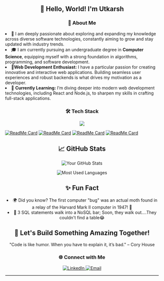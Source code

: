 <h2 align="center">
  👋 Hello, World! I'm Utkarsh
</h2>

<h3 align="center"> 🚀 About Me</h3>
<li>👀 I am deeply passionate about exploring and expanding my knowledge across diverse software technologies, constantly aiming to grow and stay updated with industry trends.</li>
<li>🎓 I am currently pursuing an undergraduate degree in <strong>Computer Science</strong>, equipping myself with a strong foundation in algorithms, programming, and software development.    </li>
<li>🌟<strong>Web Development Enthusiast:</strong> I have a particular passion for creating innovative and interactive web applications. Building seamless user experiences and robust       backends is what drives my motivation as a developer. </li>
<li>🌱 <strong>Currently Learning:</strong> I’m diving deeper into modern web development technologies, including React and Node.js, to sharpen my skills in crafting full-stack applications. </li>


<h3 align="center"> 🛠️ Tech Stack  </h3>

 <p align="center">
  <img src="https://skillicons.dev/icons?i=java,html,css,js,react,nodejs,expressjs,mongodb,mysql,firebase,appwrite,tailwind,docker,postman,reactnative" />
</p>

[![ReadMe Card](https://github-readme-stats.vercel.app/api/pin/?username=utkxrsh13&repo=techNova-Static&theme=tokyonight)](https://github.com/utkxrsh13/techNova-Static)
[![ReadMe Card](https://github-readme-stats.vercel.app/api/pin/?username=utkxrsh13&repo=Text_to_Image&theme=tokyonight)](https://github.com/utkxrsh13/Text_to_Image)
[![ReadMe Card](https://github-readme-stats.vercel.app/api/pin/?username=utkxrsh13&repo=TRUbot&theme=tokyonight)](https://github.com/utkxrsh13/TRUbot)
[![ReadMe Card](https://github-readme-stats.vercel.app/api/pin/?username=utkxrsh13&repo=CareerVista-Backend&theme=tokyonight)](https://github.com/utkxrsh13/CareerVista-Backend)



<h2 align="center">📈 GitHub Stats</h2>
<p align="center">
  <img src="https://github-readme-stats.vercel.app/api?username=utkxrsh13&show_icons=true&hide_title=true&count_private=true&theme=tokyonight&layout=compact&hide=stars" alt="Your GitHub Stats"/>
</p>

<p align="center">
  <img src="https://github-readme-stats.vercel.app/api/top-langs/?username=utkxrsh13&layout=compact&theme=tokyonight" alt="Most Used Languages"/>
</p>


<h2 align="center">✨ Fun Fact</h2>
<li align="center">
  🌍 Did you know? The first computer "bug" was an actual moth found in a relay of the Harvard Mark II computer in 1947! 🦋
</li>
<li align="center">
  🫥 3 SQL statements walk into a NoSQL bar; Soon, they walk out....They couldn't find a table😂
</li>

<h2 align="center"> 🚀 Let's Build Something Amazing Together!</h2>
<p align="center">"Code is like humor. When you have to explain it, it’s bad." – Cory House</p>

<h3 align="center">🌐 Connect with Me </h3>

<p align="center">
  <a href="https://linkedin.com/in/utkxrsh13" target="_blank">
    <img src="https://img.shields.io/badge/LinkedIn-blue?style=flat-square&logo=linkedin&logoColor=white" alt="LinkedIn"/>
  </a>
  <a href="mailto:utkarsht0813@gmail.com" target="_blank">
    <img src="https://img.shields.io/badge/Email-red?style=flat-square&logo=gmail&logoColor=white" alt="Email"/>
  </a>  
</p>
<hr style="border: 1px solid #ccc;">

<!--
**utkxrsh13/utkxrsh13** is a ✨ _special_ ✨ repository because its `README.md` (this file) appears on your GitHub profile.

Here are some ideas to get you started:

- 🔭 I’m currently working on ...
- 🌱 I’m currently learning ...
- 👯 I’m looking to collaborate on ...
- 🤔 I’m looking for help with ...
- 💬 Ask me about ...
- 📫 How to reach me: ...
- 😄 Pronouns: ...
- ⚡ Fun fact: ...
-->
